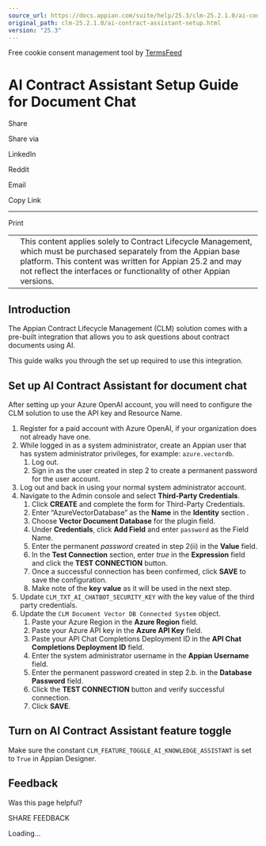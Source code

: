 ```yaml
---
source_url: https://docs.appian.com/suite/help/25.3/clm-25.2.1.0/ai-contract-assistant-setup.html
original_path: clm-25.2.1.0/ai-contract-assistant-setup.html
version: "25.3"
---
```


Free cookie consent management tool by [TermsFeed](https://www.termsfeed.com/)

# AI Contract Assistant Setup Guide for Document Chat

Share

Share via

LinkedIn

Reddit

Email

Copy Link

* * *

Print

<table><tbody><tr><td><i class="fa fa-check-square-o" aria-hidden="true"></i></td><td>This content applies solely to Contract Lifecycle Management, which must be purchased separately from the Appian base platform. This content was written for Appian 25.2 and may not reflect the interfaces or functionality of other Appian versions.</td></tr></tbody></table>

## Introduction

The Appian Contract Lifecycle Management (CLM) solution comes with a pre-built integration that allows you to ask questions about contract documents using AI.

This guide walks you through the set up required to use this integration.

## Set up AI Contract Assistant for document chat

After setting up your Azure OpenAI account, you will need to configure the CLM solution to use the API key and Resource Name.

1.  Register for a paid account with Azure OpenAI, if your organization does not already have one.
2.  While logged in as a system administrator, create an Appian user that has system administrator privileges, for example: `azure.vectordb`.
    1.  Log out.
    2.  Sign in as the user created in step 2 to create a permanent password for the user account.
3.  Log out and back in using your normal system administrator account.
4.  Navigate to the Admin console and select **Third-Party Credentials**.
    1.  Click **CREATE** and complete the form for Third-Party Credentials.
    2.  Enter “AzureVectorDatabase” as the **Name** in the **Identity** section .
    3.  Choose **Vector Document Database** for the plugin field.
    4.  Under **Credentials**, click **Add Field** and enter `password` as the Field Name.
    5.  Enter the permanent _password_ created in step 2(ii) in the **Value** field.
    6.  In the **Test Connection** section, enter _true_ in the **Expression** field and click the **TEST CONNECTION** button.
    7.  Once a successful connection has been confirmed, click **SAVE** to save the configuration.
    8.  Make note of the **key value** as it will be used in the next step.
5.  Update `CLM_TXT_AI_CHATBOT_SECURITY_KEY` with the key value of the third party credentials.
6.  Update the `CLM Document Vector DB Connected System` object.
    1.  Paste your Azure Region in the **Azure Region** field.
    2.  Paste your Azure API key in the **Azure API Key** field.
    3.  Paste your API Chat Completions Deployment ID in the **API Chat Completions Deployment ID** field.
    4.  Enter the system administrator username in the **Appian Username** field.
    5.  Enter the permanent password created in step 2.b. in the **Database Password** field.
    6.  Click the **TEST CONNECTION** button and verify successful connection.
    7.  Click **SAVE**.

## Turn on AI Contract Assistant feature toggle

Make sure the constant `CLM_FEATURE_TOGGLE_AI_KNOWLEDGE_ASSISTANT` is set to `True` in Appian Designer.

## Feedback

Was this page helpful?

SHARE FEEDBACK

Loading...